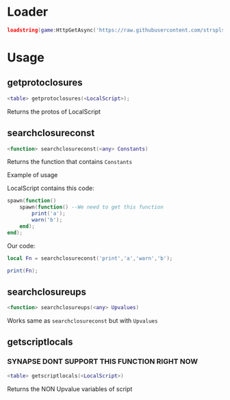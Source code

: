 # Loader
```lua
loadstring(game:HttpGetAsync('https://raw.githubusercontent.com/strsplspace/utils/main/cenv.lua'))();
```
# Usage

## getprotoclosures

```lua
<table> getprotoclosures(<LocalScript>);
```
Returns the protos of LocalScript

## searchclosureconst
```lua
<function> searchclosureconst(<any> Constants)
```
Returns the function that contains ``` Constants ```

Example of usage 

LocalScript contains this code:
```lua
spawn(function()
	spawn(function() --We need to get this function
		print('a');
		warn('b');
	end);
end);
```
Our code:
```lua
local Fn = searchclosureconst('print','a','warn','b');

print(Fn);
```

## searchclosureups
```lua
<function> searchclosureups(<any> Upvalues)
```
Works same as ```searchclosureconst``` but with ```Upvalues```

## getscriptlocals
### SYNAPSE DONT SUPPORT THIS FUNCTION RIGHT NOW
```lua
<table> getscriptlocals(<LocalScript>)
```
Returns the NON Upvalue variables of script